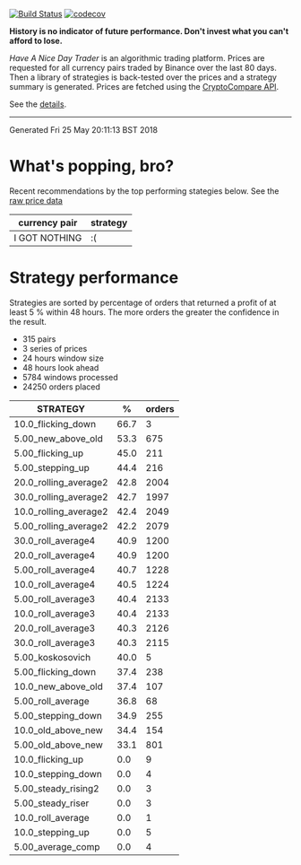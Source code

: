 <!-- If this is readme.md it will be overwritten by the build process -->

[![Build Status](https://travis-ci.org/deanturpin/handt.svg?branch=master)](https://travis-ci.org/deanturpin/handt)
[![codecov](https://codecov.io/gh/deanturpin/handt/branch/master/graph/badge.svg)](https://codecov.io/gh/deanturpin/handt)

**History is no indicator of future performance. Don't invest what you can't
afford to lose.**

*Have A Nice Day Trader* is an algorithmic trading platform. Prices are
requested for all currency pairs traded by Binance over the last 80 days. Then a
library of strategies is back-tested over the prices and a strategy summary is
generated. Prices are fetched using the [CryptoCompare
API](https://min-api.cryptocompare.com/).

See the [details](details.md).

---
Generated Fri 25 May 20:11:13 BST 2018

# What's popping, bro?
Recent recommendations by the top performing stategies below. See the [raw price data](tmp/prices.csv)

|currency pair|strategy|
|---|---|
|I GOT NOTHING|:(|

# Strategy performance
Strategies are sorted by percentage of orders that returned a profit of at least 5 % within 48 hours. The more orders the greater the confidence in the result.
* 315 pairs
* 3 series of prices
* 24 hours window size
* 48 hours look ahead
* 5784 windows processed
* 24250 orders placed

|STRATEGY|%|orders|
|---|---|---|
|10.0_flicking_down|66.7|3|
|5.00_new_above_old|53.3|675|
|5.00_flicking_up|45.0|211|
|5.00_stepping_up|44.4|216|
|20.0_rolling_average2|42.8|2004|
|30.0_rolling_average2|42.7|1997|
|10.0_rolling_average2|42.4|2049|
|5.00_rolling_average2|42.2|2079|
|30.0_roll_average4|40.9|1200|
|20.0_roll_average4|40.9|1200|
|5.00_roll_average4|40.7|1228|
|10.0_roll_average4|40.5|1224|
|5.00_roll_average3|40.4|2133|
|10.0_roll_average3|40.4|2133|
|20.0_roll_average3|40.3|2126|
|30.0_roll_average3|40.3|2115|
|5.00_koskosovich|40.0|5|
|5.00_flicking_down|37.4|238|
|10.0_new_above_old|37.4|107|
|5.00_roll_average|36.8|68|
|5.00_stepping_down|34.9|255|
|10.0_old_above_new|34.4|154|
|5.00_old_above_new|33.1|801|
|10.0_flicking_up|0.0|9|
|10.0_stepping_down|0.0|4|
|5.00_steady_rising2|0.0|3|
|5.00_steady_riser|0.0|3|
|10.0_roll_average|0.0|1|
|10.0_stepping_up|0.0|5|
|5.00_average_comp|0.0|4|
